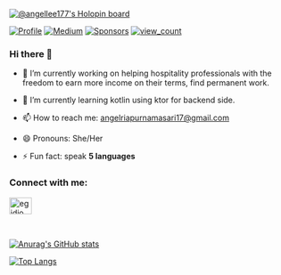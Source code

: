 [![@angellee177's Holopin board](https://holopin.io/api/user/board?user=angellee177)](https://holopin.io/@angellee177)


<a href="https://github.com/angellee177"><img alt="Profile" src="https://img.shields.io/badge/GitHub-100000?style=for-the-badge&logo=github&logoColor=white"/></a> 
<a href="https://medium.com/@angellee177"><img alt="Medium" src="https://img.shields.io/badge/Medium-12100E?style=for-the-badge&logo=medium&logoColor=white"/></a>
<a href="https://github.com/sponsors/angellee177"><img alt="Sponsors" src="https://img.shields.io/badge/sponsor-30363D?style=for-the-badge&logo=GitHub-Sponsors&logoColor=#white"/></a>
<a href="https://komarev.com/ghpvc/?username=angellee177&style=for-the-badge"><img alt="view_count" src="https://komarev.com/ghpvc/?username=angellee177&style=for-the-badge"/></a>

### Hi there 👋

<!--
**angellee177/angellee177** is a ✨ _special_ ✨ repository because its `README.md` (this file) appears on your GitHub profile.

Here are some ideas to get you started: -->

- 🔭 I’m currently working on helping hospitality professionals with the freedom to earn more income on their terms, find permanent work.
- 🌱 I’m currently learning kotlin using ktor for backend side.
- 📫 How to reach me: angelriapurnamasari17@gmail.com
- 😄 Pronouns: She/Her

- ⚡ Fun fact: speak **5 languages**

<h3 align="left">Connect with me:</h3>
<p align="left">
<a href="https://www.linkedin.com/in/angel-ria-purnamasari/" target="blank"><img align="center" src="https://raw.githubusercontent.com/rahuldkjain/github-profile-readme-generator/master/src/images/icons/Social/linked-in-alt.svg" alt="egidio de-souza" height="30" width="40" /></a>
</p>

<br/>

[![Anurag's GitHub stats](https://github-readme-stats.vercel.app/api?username=angellee177&show_icons=true&hide_title=true&show_owner=true)](https://github.com/angellee177/angellee177)

[![Top Langs](https://github-readme-stats.vercel.app/api/top-langs/?username=angellee177&langs_count=10&layout=compact)](https://github.com/angellee177/angellee177)
<br />
